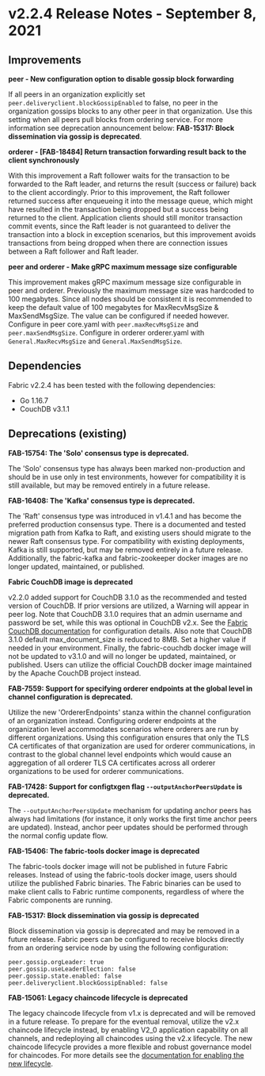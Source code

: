 v2.2.4 Release Notes - September 8, 2021
========================================

Improvements
------------

**peer - New configuration option to disable gossip block forwarding**

If all peers in an organization explicitly set `peer.deliveryclient.blockGossipEnabled` to false,
no peer in the organization gossips blocks to any other peer in that organization.
Use this setting when all peers pull blocks from ordering service. For more
information see deprecation announcement below: **FAB-15317: Block dissemination via gossip is deprecated**.

**orderer - [FAB-18484] Return transaction forwarding result back to the client synchronously**

With this improvement a Raft follower waits for the transaction to be forwarded to the Raft leader,
and returns the result (success or failure) back to the client accordingly.
Prior to this improvement, the Raft follower returned success after enqueueing it into the message queue,
which might have resulted in the transaction being dropped but a success being returned to the client.
Application clients should still monitor transaction commit events, since the Raft leader is not guaranteed
to deliver the transaction into a block in exception scenarios, but this improvement avoids
transactions from being dropped when there are connection issues between a Raft follower and Raft leader.

**peer and orderer - Make gRPC maximum message size configurable**

This improvement makes gRPC maximum message size configurable in peer and orderer.
Previously the maximum message size was hardcoded to 100 megabytes.
Since all nodes should be consistent it is recommended to keep
the default value of 100 megabytes for MaxRecvMsgSize & MaxSendMsgSize.
The value can be configured if needed however.
Configure in peer core.yaml with `peer.maxRecvMsgSize` and `peer.maxSendMsgSize`.
Configure in orderer orderer.yaml with `General.MaxRecvMsgSize` and `General.MaxSendMsgSize`.


Dependencies
------------
Fabric v2.2.4 has been tested with the following dependencies:
* Go 1.16.7
* CouchDB v3.1.1


Deprecations (existing)
-----------------------

**FAB-15754: The 'Solo' consensus type is deprecated.**

The 'Solo' consensus type has always been marked non-production and should be in
use only in test environments, however for compatibility it is still available,
but may be removed entirely in a future release.

**FAB-16408: The 'Kafka' consensus type is deprecated.**

The 'Raft' consensus type was introduced in v1.4.1 and has become the preferred
production consensus type.  There is a documented and tested migration path from
Kafka to Raft, and existing users should migrate to the newer Raft consensus type.
For compatibility with existing deployments, Kafka is still supported,
but may be removed entirely in a future release.
Additionally, the fabric-kafka and fabric-zookeeper docker images are no longer updated, maintained, or published.

**Fabric CouchDB image is deprecated**

v2.2.0 added support for CouchDB 3.1.0 as the recommended and tested version of CouchDB.
If prior versions are utilized, a Warning will appear in peer log.
Note that CouchDB 3.1.0 requires that an admin username and password be set,
while this was optional in CouchDB v2.x. See the
[Fabric CouchDB documentation](https://hyperledger-fabric.readthedocs.io/en/v2.2.0/couchdb_as_state_database.html#couchdb-configuration)
for configuration details.
Also note that CouchDB 3.1.0 default max_document_size is reduced to 8MB. Set a higher value if needed in your environment.
Finally, the fabric-couchdb docker image will not be updated to v3.1.0 and will no longer be updated, maintained, or published.
Users can utilize the official CouchDB docker image maintained by the Apache CouchDB project instead.

**FAB-7559: Support for specifying orderer endpoints at the global level in channel configuration is deprecated.**

Utilize the new 'OrdererEndpoints' stanza within the channel configuration of an organization instead.
Configuring orderer endpoints at the organization level accommodates
scenarios where orderers are run by different organizations. Using
this configuration ensures that only the TLS CA certificates of that organization
are used for orderer communications, in contrast to the global channel level endpoints which
would cause an aggregation of all orderer TLS CA certificates across
all orderer organizations to be used for orderer communications.

**FAB-17428: Support for configtxgen flag `--outputAnchorPeersUpdate` is deprecated.**

The `--outputAnchorPeersUpdate` mechanism for updating anchor peers has always had
limitations (for instance, it only works the first time anchor peers are updated).
Instead, anchor peer updates should be performed through the normal config update flow.

**FAB-15406: The fabric-tools docker image is deprecated**

The fabric-tools docker image will not be published in future Fabric releases.
Instead of using the fabric-tools docker image, users should utilize the
published Fabric binaries. The Fabric binaries can be used to make client calls
to Fabric runtime components, regardless of where the Fabric components are running.

**FAB-15317: Block dissemination via gossip is deprecated**

Block dissemination via gossip is deprecated and may be removed in a future release.
Fabric peers can be configured to receive blocks directly from an ordering service
node by using the following configuration:
```
peer.gossip.orgLeader: true
peer.gossip.useLeaderElection: false
peer.gossip.state.enabled: false
peer.deliveryclient.blockGossipEnabled: false
```

**FAB-15061: Legacy chaincode lifecycle is deprecated**

The legacy chaincode lifecycle from v1.x is deprecated and will be removed
in a future release. To prepare for the eventual removal, utilize the v2.x
chaincode lifecycle instead, by enabling V2_0 application capability on all
channels, and redeploying all chaincodes using the v2.x lifecycle. The new
chaincode lifecycle provides a more flexible and robust governance model
for chaincodes. For more details see the
[documentation for enabling the new lifecycle](https://hyperledger-fabric.readthedocs.io/en/release-2.2/enable_cc_lifecycle.html).
